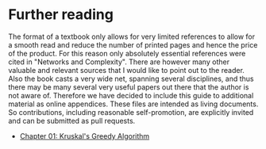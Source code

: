 # Further reading
The format of a textbook only allows for very limited references to allow for a smooth read and reduce the number of printed pages and hence the price of the product. For this reason only absolutely essential references were cited in "Networks and Complexity". There are however many other valuable and relevant sources that I would like to point out to the reader. Also the book casts a very wide net, spanning several disciplines, and thus there may be many several very useful papers out there that the author is not aware of. Therefore we have decided to include this guide to additional material as online appendices. These files are intended as living documents. So contributions, including reasonable self-promotion, are explicitly invited and can be submitted as pull requests. 

- [Chapter 01: Kruskal's Greedy Algorithm]()
